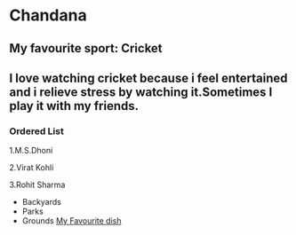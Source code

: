 # Chandana
## My favourite sport: Cricket
I love watching cricket because i feel **entertained** and i relieve **stress** by watching it.Sometimes I play it with my friends.
---
### Ordered List

1.M.S.Dhoni

2.Virat Kohli

3.Rohit Sharma

- Backyards
- Parks
- Grounds
[My Favourite dish](./MyDish.md)
